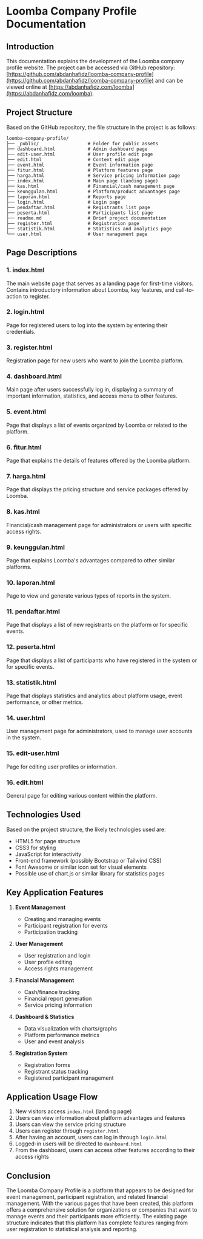 # Loomba Company Profile Documentation

## Introduction

This documentation explains the development of the Loomba company profile website. The project can be accessed via GitHub repository: [https://github.com/abdanhafidz/loomba-company-profile](https://github.com/abdanhafidz/loomba-company-profile) and can be viewed online at [https://abdanhafidz.com/loomba](https://abdanhafidz.com/loomba).

## Project Structure

Based on the GitHub repository, the file structure in the project is as follows:

```
loomba-company-profile/
├── _public/                  # Folder for public assets
├── dashboard.html            # Admin dashboard page
├── edit-user.html            # User profile edit page
├── edit.html                 # Content edit page
├── event.html                # Event information page
├── fitur.html                # Platform features page
├── harga.html                # Service pricing information page
├── index.html                # Main page (landing page)
├── kas.html                  # Financial/cash management page
├── keunggulan.html           # Platform/product advantages page
├── laporan.html              # Reports page
├── login.html                # Login page
├── pendaftar.html            # Registrants list page
├── peserta.html              # Participants list page
├── readme.md                 # Brief project documentation
├── register.html             # Registration page
├── statistik.html            # Statistics and analytics page
└── user.html                 # User management page
```

## Page Descriptions

### 1. index.html
The main website page that serves as a landing page for first-time visitors. Contains introductory information about Loomba, key features, and call-to-action to register.

### 2. login.html
Page for registered users to log into the system by entering their credentials.

### 3. register.html
Registration page for new users who want to join the Loomba platform.

### 4. dashboard.html
Main page after users successfully log in, displaying a summary of important information, statistics, and access menu to other features.

### 5. event.html
Page that displays a list of events organized by Loomba or related to the platform.

### 6. fitur.html
Page that explains the details of features offered by the Loomba platform.

### 7. harga.html
Page that displays the pricing structure and service packages offered by Loomba.

### 8. kas.html
Financial/cash management page for administrators or users with specific access rights.

### 9. keunggulan.html
Page that explains Loomba's advantages compared to other similar platforms.

### 10. laporan.html
Page to view and generate various types of reports in the system.

### 11. pendaftar.html
Page that displays a list of new registrants on the platform or for specific events.

### 12. peserta.html
Page that displays a list of participants who have registered in the system or for specific events.

### 13. statistik.html
Page that displays statistics and analytics about platform usage, event performance, or other metrics.

### 14. user.html
User management page for administrators, used to manage user accounts in the system.

### 15. edit-user.html
Page for editing user profiles or information.

### 16. edit.html
General page for editing various content within the platform.

## Technologies Used

Based on the project structure, the likely technologies used are:

- HTML5 for page structure
- CSS3 for styling
- JavaScript for interactivity
- Front-end framework (possibly Bootstrap or Tailwind CSS)
- Font Awesome or similar icon set for visual elements
- Possible use of chart.js or similar library for statistics pages

## Key Application Features

1. **Event Management**
   - Creating and managing events
   - Participant registration for events
   - Participation tracking

2. **User Management**
   - User registration and login
   - User profile editing
   - Access rights management

3. **Financial Management**
   - Cash/finance tracking
   - Financial report generation
   - Service pricing information

4. **Dashboard & Statistics**
   - Data visualization with charts/graphs
   - Platform performance metrics
   - User and event analysis

5. **Registration System**
   - Registration forms
   - Registrant status tracking
   - Registered participant management

## Application Usage Flow

1. New visitors access `index.html` (landing page)
2. Users can view information about platform advantages and features
3. Users can view the service pricing structure
4. Users can register through `register.html`
5. After having an account, users can log in through `login.html`
6. Logged-in users will be directed to `dashboard.html`
7. From the dashboard, users can access other features according to their access rights

## Conclusion

The Loomba Company Profile is a platform that appears to be designed for event management, participant registration, and related financial management. With the various pages that have been created, this platform offers a comprehensive solution for organizations or companies that want to manage events and their participants more efficiently. The existing page structure indicates that this platform has complete features ranging from user registration to statistical analysis and reporting.
